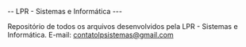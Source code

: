 -- LPR - Sistemas e Informática ---

Repositório de todos os arquivos desenvolvidos pela LPR - Sistemas e Informática.
E-mail: contatolpsistemas@gmail.com